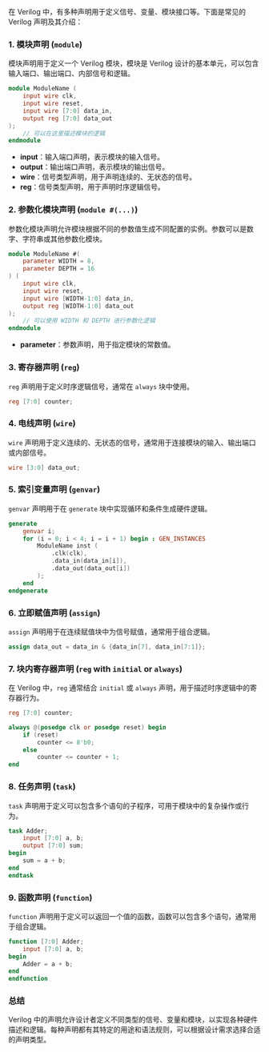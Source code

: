 在 Verilog 中，有多种声明用于定义信号、变量、模块接口等。下面是常见的 Verilog 声明及其介绍：

### 1. 模块声明 (`module`)
模块声明用于定义一个 Verilog 模块，模块是 Verilog 设计的基本单元，可以包含输入端口、输出端口、内部信号和逻辑。

```verilog
module ModuleName (
    input wire clk,
    input wire reset,
    input wire [7:0] data_in,
    output reg [7:0] data_out
);
    // 可以在这里描述模块的逻辑
endmodule
```

- **input**：输入端口声明，表示模块的输入信号。
- **output**：输出端口声明，表示模块的输出信号。
- **wire**：信号类型声明，用于声明连续的、无状态的信号。
- **reg**：信号类型声明，用于声明时序逻辑信号。

### 2. 参数化模块声明 (`module #(...)`)
参数化模块声明允许模块根据不同的参数值生成不同配置的实例。参数可以是数字、字符串或其他参数化模块。

```verilog
module ModuleName #(
    parameter WIDTH = 8,
    parameter DEPTH = 16
) (
    input wire clk,
    input wire reset,
    input wire [WIDTH-1:0] data_in,
    output reg [WIDTH-1:0] data_out
);
    // 可以使用 WIDTH 和 DEPTH 进行参数化逻辑
endmodule
```

- **parameter**：参数声明，用于指定模块的常数值。

### 3. 寄存器声明 (`reg`)
`reg` 声明用于定义时序逻辑信号，通常在 `always` 块中使用。

```verilog
reg [7:0] counter;
```

### 4. 电线声明 (`wire`)
`wire` 声明用于定义连续的、无状态的信号，通常用于连接模块的输入、输出端口或内部信号。

```verilog
wire [3:0] data_out;
```

### 5. 索引变量声明 (`genvar`)
`genvar` 声明用于在 `generate` 块中实现循环和条件生成硬件逻辑。

```verilog
generate
    genvar i;
    for (i = 0; i < 4; i = i + 1) begin : GEN_INSTANCES
        ModuleName inst (
            .clk(clk),
            .data_in(data_in[i]),
            .data_out(data_out[i])
        );
    end
endgenerate
```

### 6. 立即赋值声明 (`assign`)
`assign` 声明用于在连续赋值块中为信号赋值，通常用于组合逻辑。

```verilog
assign data_out = data_in & {data_in[7], data_in[7:1]};
```

### 7. 块内寄存器声明 (`reg` with `initial` or `always`)
在 Verilog 中，`reg` 通常结合 `initial` 或 `always` 声明，用于描述时序逻辑中的寄存器行为。

```verilog
reg [7:0] counter;

always @(posedge clk or posedge reset) begin
    if (reset)
        counter <= 8'b0;
    else
        counter <= counter + 1;
end
```

### 8. 任务声明 (`task`)
`task` 声明用于定义可以包含多个语句的子程序，可用于模块中的复杂操作或行为。

```verilog
task Adder;
    input [7:0] a, b;
    output [7:0] sum;
begin
    sum = a + b;
end
endtask
```

### 9. 函数声明 (`function`)
`function` 声明用于定义可以返回一个值的函数，函数可以包含多个语句，通常用于组合逻辑。

```verilog
function [7:0] Adder;
    input [7:0] a, b;
begin
    Adder = a + b;
end
endfunction
```

### 总结
Verilog 中的声明允许设计者定义不同类型的信号、变量和模块，以实现各种硬件描述和逻辑。每种声明都有其特定的用途和语法规则，可以根据设计需求选择合适的声明类型。